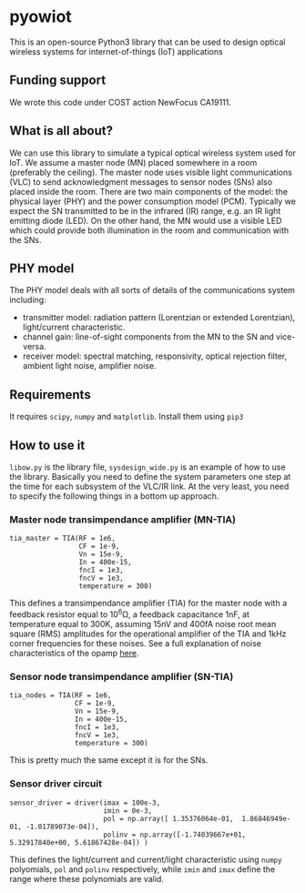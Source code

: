 # pyowiot
This is an open-source Python3 library that can be used to design optical wireless systems for internet-of-things (IoT) applications

## Funding support
We wrote this code under COST action NewFocus CA19111.

## What is all about?
We can use this library to simulate a typical optical wireless system used for IoT. We assume a master node (MN) placed somewhere in a room (preferably the ceiling). The master node uses visible light communications (VLC) to send acknowledgment messages to sensor nodes (SNs) also placed inside the room. There are two main components of the model: the physical layer (PHY) and the power consumption model (PCM). Typically we expect the SN transmitted to be in the infrared (IR) range, e.g. an IR light emitting diode (LED). On the other hand, the MN would use a visible LED which could provide both illumination in the room and communication with the SNs.

## PHY model
The PHY model deals with all sorts of details of the communications system including:
  - transmitter model: radiation pattern (Lorentzian or extended Lorentzian), light/current characteristic.
  - channel gain: line-of-sight components from the MN to the SN and vice-versa.
  - receiver model: spectral matching, responsivity, optical rejection filter, ambient light noise, amplifier noise.

## Requirements
It requires `scipy`, `numpy` and `matplotlib`. Install them using `pip3`

## How to use it
`libow.py` is the library file, `sysdesign_wide.py` is an example of how to use the library. Basically you need to define the system parameters one step at the time for each subsystem of the VLC/IR link. At the very least, you need to specify the following things in a bottom up approach.

### Master node transimpendance amplifier (MN-TIA)
```
tia_master = TIA(RF = 1e6,
                 CF = 1e-9,
                 Vn = 15e-9,
                 In = 400e-15,
                 fncI = 1e3,
                 fncV = 1e3,
                 temperature = 300)
```
This defines a transimpendance amplifier (TIA) for the master node with a feedback resistor equal to 10<sup>6</sup>Ω, a feedback capacitance 1nF, at temperature equal to 300K, assuming 15nV and 400fA noise root mean square (RMS) amplitudes for the operational amplifier of the TIA and 1kHz corner frequencies for these noises. See a full explanation of noise characteristics of the opamp [here](https://www.ti.com/lit/an/slva043b/slva043b.pdf).

### Sensor node transimpendance amplifier (SN-TIA)
```
tia_nodes = TIA(RF = 1e6,
                CF = 1e-9,
                Vn = 15e-9,
                In = 400e-15,
                fncI = 1e3,
                fncV = 1e3,
                temperature = 300)
```
This is pretty much the same except it is for the SNs.

### Sensor driver circuit
```
sensor_driver = driver(imax = 100e-3,
                       imin = 0e-3,
                       pol = np.array([ 1.35376064e-01,  1.86846949e-01, -1.01789073e-04]),
                       polinv = np.array([-1.74039667e+01, 5.32917840e+00, 5.61867428e-04]) )
```
This defines the light/current and current/light characteristic using `numpy` polyomials, `pol` and `polinv` respectively, while `imin` and `imax` define the range where these polynomials are valid.   



 

